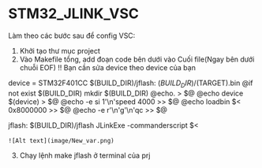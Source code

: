 # STM32_JLINK_VSC

Làm theo các bước sau để config VSC:
1. Khởi tạo thư mục project
2. Vào Makefile tổng, add đoạn code bên dưới vào Cuối file(Ngay bên dưới chuỗi EOF) !! Bạn cần sửa device theo device của bạn

device = STM32F401CC
$(BUILD_DIR)/jflash: $(BUILD_DIR)/$(TARGET).bin
	@if not exist $(BUILD_DIR) mkdir $(BUILD_DIR)
	@echo. > $@
	@echo device $(device) > $@
	@echo -e si 1'\n'speed 4000 >> $@
	@echo loadbin  $< 0x8000000 >> $@
	@echo -e r'\n'g'\n'qc >> $@

jflash: $(BUILD_DIR)/jflash
	JLinkExe -commanderscript $<

    ![Alt text](image/New_var.png)
3. Chạy lệnh make jflash ở terminal của prj
